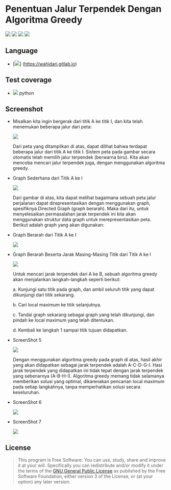 # Penentuan Jalur Terpendek Dengan Algoritma Greedy

[![](https://gitlab.com/gitlab-org/gitlab-ee/badges/master/build.svg)](https://wahidari.gitlab.io)
[![](https://semaphoreci.com/api/v1/projects/2f1a5809-418b-4cc2-a1f4-819607579fe7/400484/shields_badge.svg)](https://wahidari.gitlab.io)
[![](https://img.shields.io/badge/docs-latest-brightgreen.svg?style=flat&maxAge=86400)](https://wahidari.gitlab.io)
[![](https://img.shields.io/badge/Find%20Me-%40wahidari-009688.svg?style=social)](https://wahidari.gitlab.io)

## Language

- [![](https://img.shields.io/pypi/pyversions/Django.svg)] (https://wahidari.gitlab.io) 

## Test coverage

- [![](https://gitlab.com/gnutls/gnutls/badges/master/coverage.svg)](https://wahidari.gitlab.io) python

## Screenshot

- Misalkan kita ingin bergerak dari titik A ke titik I, dan kita telah menemukan beberapa jalur dari peta:

    ![](./ss/a.png)
    
    Dari peta yang ditampilkan di atas, dapat dilihat bahwa terdapat beberapa jalur dari titik A ke titik I. 
    Sistem peta pada gambar secara otomatis telah memilih jalur terpendek (berwarna biru). 
    Kita akan mencoba mencari jalur terpendek juga, dengan menggunakan algoritma greedy.

- Graph Sederhana dari Titik A ke I

    ![](./ss/b.png)
    
    Dari gambar di atas, kita dapat melihat bagaimana sebuah peta jalur perjalanan dapat direpresentasikan dengan 
    menggunakan graph, spesifiknya Directed Graph (graph berarah). Maka dari itu, untuk menyelesaikan permasalahan 
    jarak terpendek ini kita akan menggunakan struktur data graph untuk merepresentasikan peta. 
    Berikut adalah graph yang akan digunakan:

- Graph Berarah dari Titik A ke I

    ![](./ss/c.png)
    
- Graph Berarah Beserta Jarak Masing-Masing Titik dari Titik A ke I

    ![](./ss/d.png)
    
    Untuk mencari jarak terpendek dari A ke B, sebuah algoritma greedy akan menjalankan langkah-langkah seperti berikut:
    
    
    a. Kunjungi satu titik pada graph, dan ambil seluruh titik yang dapat dikunjungi dari titik sekarang.
    
    
    b. Cari local maximum ke titik selanjutnya.
    
    
    c. Tandai graph sekarang sebagai graph yang telah dikunjungi, dan pindah ke local maximum yang telah ditentukan.
    
    
    d. Kembali ke langkah 1 sampai titik tujuan didapatkan.
    
- ScreenShot 5

    ![](./ss/e.png)
    
    Dengan menggunakan algoritma greedy pada graph di atas, hasil akhir yang akan didapatkan sebagai jarak terpendek adalah A-C-D-G-I. 
    Hasi jarak terpendek yang didapatkan ini tidak tepat dengan jarak terpendek yang sebenarnya (A-B-H-I). 
    Algoritma greedy memang tidak selamanya memberikan solusi yang optimal, dikarenakan pencarian local maximum pada setiap langkahnya, 
    tanpa memperhatikan solusi secara keseluruhan.
- ScreenShot 6

    ![](./ss/f.png)

- ScreenShot 7

    ![](./ss/g.png)
    

## License
> This program is Free Software: 
You can use, study, share and improve it at your will. 
Specifically you can redistribute and/or modify it under the terms of the [GNU General Public License](https://www.gnu.org/licenses/gpl.html) 
as published by the Free Software Foundation, either version 3 of the License, or (at your option) any later version.
